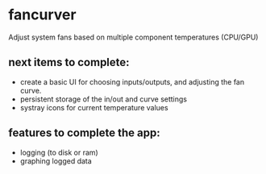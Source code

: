 # fancurver

Adjust system fans based on multiple component temperatures (CPU/GPU)

## next items to complete:
- create a basic UI for choosing inputs/outputs, and adjusting the fan curve.
- persistent storage of the in/out and curve settings
- systray icons for current temperature values

## features to complete the app:
- logging (to disk or ram)
- graphing logged data
